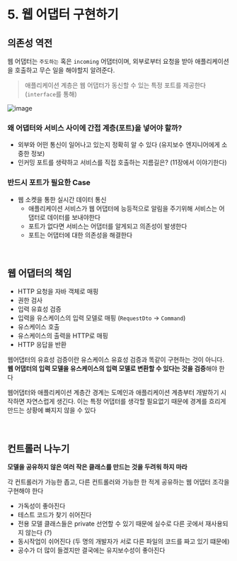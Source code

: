 # 5. 웹 어댑터 구현하기


## 의존성 역전
웹 어댑터는 `주도하는` 혹은 `incoming` 어댑터이며, 외부로부터 요청을 받아 애플리케이션을 호출하고 무슨 일을 해야할지 알려준다.
> 애플리케이션 계층은 웹 어댑터가 동신할 수 있는 특정 포트를 제공한다 (`interface`를 통해)
>

![image](https://user-images.githubusercontent.com/16996054/156940604-f708bcb8-00dd-494d-a0fa-1e32f7d6455d.png)

### 왜 어댑터와 서비스 사이에 간접 계층(포트)을 넣어야 할까?
- 외부와 어떤 통신이 일어나고 있는지 정확히 알 수 있다 (유지보수 엔지니어에게 소중한 정보)
- 인커밍 포트를 생략하고 서비스를 직접 호출하는 지름길은? (11장에서 이야기한다)

### 반드시 포트가 필요한 Case
- 웹 소켓을 통한 실시간 데이터 통신
  - 애플리케이션 서비스가 웹 어댑터에 능등적으로 알림을 주기위해 서비스는 어댑터로 데이터를 보내야한다
  - 포트가 없다면 서비스는 어댑터를 알게되고 의존성이 발생한다
  - 포트는 어댑터에 대한 의존성을 해결한다

<br>

## 웹 어댑터의 책임
- HTTP 요청을 자바 객체로 매핑
- 권한 검사
- 입력 유효성 검증
- 입력을 유스케이스의 입력 모델로 매핑 (`RequestDto` -> `Command`)
- 유스케이스 호출
- 유스케이스의 출력을 HTTP로 매핑
- HTTP 응답을 반환

웹어댑터의 유효성 검증이란 유스케이스 유효성 검증과 똑같이 구현하는 것이 아니다.
**웹 어댑터의 입력 모델을 유스케이스의 입력 모델로 변환할 수 있다는 것을 검증**해야 한다

웹어댑터와 애플리케이션 계층간 경계는 도메인과 애플리케이션 계층부터 개발하기 시작하면 자연스럽게 생긴다.
이는 특정 어댑터를 생각할 필요없기 때문에 경계를 흐리게 만드는 상황에 빠지지 않을 수 있다

<br>

## 컨트롤러 나누기
**모델을 공유하지 않은 여러 작은 클래스를 만드는 것을 두려워 하지 마라**

각 컨트롤러가 가능한 좁고, 다른 컨트롤러와 가능한 한 적게 공유하는 웹 어댑터 조각을 구현해야 한다
- 가독성이 좋아진다
- 테스트 코드가 찾기 쉬어진다
- 전용 모델 클래스들은 private 선언할 수 있기 때문에 실수로 다른 곳에서 재사용되지 않는다 (?)
- 동시작업이 쉬어진다 (두 명의 개발자가 서로 다른 파일의 코드를 짜고 있기 떄문에)
- 공수가 더 많이 들겠지만 결국에는 유지보수성이 좋아진다


